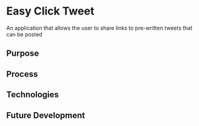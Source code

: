 # Easy Click Tweet
An application that allows the user to share links to pre-written tweets that can be posted

## Purpose

## Process

## Technologies

## Future Development